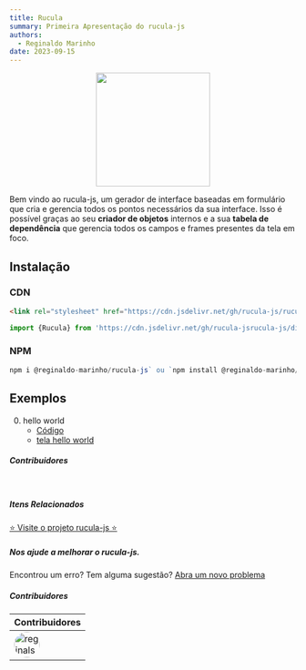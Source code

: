 ```yaml
---
title: Rucula
summary: Primeira Apresentação do rucula-js
authors:
  - Reginaldo Marinho
date: 2023-09-15
---
```


<p align="center">
  <img src="https://raw.githubusercontent.com/reginaldo-marinho/rucula-js/b76e809a44a66de3733e30388e29d672c8b61011/docs/assets/rucula.svg" style="width:200px">
</p>

Bem vindo ao rucula-js, um gerador de interface baseadas em formulário que cria e gerencia todos os pontos necessários da sua interface. Isso é possível graças ao seu **criador de objetos** internos e a sua **tabela de dependência** que gerencia todos os campos e frames presentes da tela em foco.

## Instalação

### CDN
```html
<link rel="stylesheet" href="https://cdn.jsdelivr.net/gh/rucula-js/rucula-js/dist/style/style.css"/>
```
```js
import {Rucula} from 'https://cdn.jsdelivr.net/gh/rucula-jsrucula-js/dist/rucula.js'
```

### NPM
```js
npm i @reginaldo-marinho/rucula-js` ou `npm install @reginaldo-marinho/rucula-js`
```

## Exemplos

0. hello world
    - [Código](https://github.com/rucula-js/rucula-js/blob/main/docs/docs/exemples/hello-world.html)
    - [tela hello world](https://rucula-js.github.io/exemples/hello-world.html)

##### Contribuidores

<br>

##### Itens Relacionados

<a href="https://github.com/rucula-js/rucula-js">⭐ Visite o projeto rucula-js ⭐</a>

<div class="rucula-info">
    <h5>Nos ajude a melhorar o rucula-js.</h5>
    Encontrou um erro? Tem alguma sugestão?  <a href="https://github.com/rucula-js/rucula-js/issues">Abra um novo problema</a><br>    
</div>

##### Contribuidores

|Contribuidores|
|-|
|<a href="https://github.com/reginaldo-marinho"><img width="45px" height="45px" style="border-radius:30px" alt="reginalso-marinho" title="TheLarkInn" src="https://avatars.githubusercontent.com/u/60780631?v=4"></a>|

